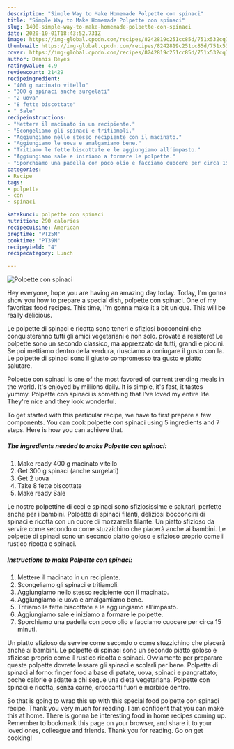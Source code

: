 ```yaml
---
description: "Simple Way to Make Homemade Polpette con spinaci"
title: "Simple Way to Make Homemade Polpette con spinaci"
slug: 1400-simple-way-to-make-homemade-polpette-con-spinaci
date: 2020-10-01T18:43:52.731Z
image: https://img-global.cpcdn.com/recipes/8242819c251cc85d/751x532cq70/polpette-con-spinaci-recipe-main-photo.jpg
thumbnail: https://img-global.cpcdn.com/recipes/8242819c251cc85d/751x532cq70/polpette-con-spinaci-recipe-main-photo.jpg
cover: https://img-global.cpcdn.com/recipes/8242819c251cc85d/751x532cq70/polpette-con-spinaci-recipe-main-photo.jpg
author: Dennis Reyes
ratingvalue: 4.9
reviewcount: 21429
recipeingredient:
- "400 g macinato vitello"
- "300 g spinaci anche surgelati"
- "2 uova"
- "8 fette biscottate"
- " Sale"
recipeinstructions:
- "Mettere il macinato in un recipiente."
- "Scongeliamo gli spinaci e tritiamoli."
- "Aggiungiamo nello stesso recipiente con il macinato."
- "Aggiungiamo le uova e amalgamiamo bene."
- "Tritiamo le fette biscottate e le aggiungiamo all’impasto."
- "Aggiungiamo sale e iniziamo a formare le polpette."
- "Sporchiamo una padella con poco olio e facciamo cuocere per circa 15 minuti."
categories:
- Recipe
tags:
- polpette
- con
- spinaci

katakunci: polpette con spinaci 
nutrition: 290 calories
recipecuisine: American
preptime: "PT25M"
cooktime: "PT39M"
recipeyield: "4"
recipecategory: Lunch

---
```



![Polpette con spinaci](https://img-global.cpcdn.com/recipes/8242819c251cc85d/751x532cq70/polpette-con-spinaci-recipe-main-photo.jpg)

Hey everyone, hope you are having an amazing day today. Today, I'm gonna show you how to prepare a special dish, polpette con spinaci. One of my favorites food recipes. This time, I'm gonna make it a bit unique. This will be really delicious.

Le polpette di spinaci e ricotta sono teneri e sfiziosi bocconcini che conquisteranno tutti gli amici vegetariani e non solo. provate a resistere! Le polpette sono un secondo classico, ma apprezzato da tutti, grandi e piccini. Se poi mettiamo dentro della verdura, riusciamo a coniugare il gusto con la. Le polpette di spinaci sono il giusto compromesso tra gusto e piatto salutare.

Polpette con spinaci is one of the most favored of current trending meals in the world. It's enjoyed by millions daily. It is simple, it's fast, it tastes yummy. Polpette con spinaci is something that I've loved my entire life. They're nice and they look wonderful.


To get started with this particular recipe, we have to first prepare a few components. You can cook polpette con spinaci using 5 ingredients and 7 steps. Here is how you can achieve that.

<!--inarticleads1-->

##### The ingredients needed to make Polpette con spinaci:

1. Make ready 400 g macinato vitello
1. Get 300 g spinaci (anche surgelati)
1. Get 2 uova
1. Take 8 fette biscottate
1. Make ready  Sale


Le nostre polpettine di ceci e spinaci sono sfiziosissime e salutari, perfette anche per i bambini. Polpette di spinaci filanti, deliziosi bocconcini di spinaci e ricotta con un cuore di mozzarella filante. Un piatto sfizioso da servire come secondo o come stuzzichino che piacerà anche ai bambini. Le polpette di spinaci sono un secondo piatto goloso e sfizioso proprio come il rustico ricotta e spinaci. 

<!--inarticleads2-->

##### Instructions to make Polpette con spinaci:

1. Mettere il macinato in un recipiente.
1. Scongeliamo gli spinaci e tritiamoli.
1. Aggiungiamo nello stesso recipiente con il macinato.
1. Aggiungiamo le uova e amalgamiamo bene.
1. Tritiamo le fette biscottate e le aggiungiamo all’impasto.
1. Aggiungiamo sale e iniziamo a formare le polpette.
1. Sporchiamo una padella con poco olio e facciamo cuocere per circa 15 minuti.


Un piatto sfizioso da servire come secondo o come stuzzichino che piacerà anche ai bambini. Le polpette di spinaci sono un secondo piatto goloso e sfizioso proprio come il rustico ricotta e spinaci. Ovviamente per preparare queste polpette dovrete lessare gli spinaci e scolarli per bene. Polpette di spinaci al forno: finger food a base di patate, uova, spinaci e pangrattato; poche calorie e adatte a chi segue una dieta vegetariana. Polpette con spinaci e ricotta, senza carne, croccanti fuori e morbide dentro. 

So that is going to wrap this up with this special food polpette con spinaci recipe. Thank you very much for reading. I am confident that you can make this at home. There is gonna be interesting food in home recipes coming up. Remember to bookmark this page on your browser, and share it to your loved ones, colleague and friends. Thank you for reading. Go on get cooking!
